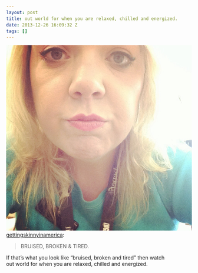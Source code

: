 ```yaml
---
layout: post
title: out world for when you are relaxed, chilled and energized.
date: 2013-12-26 16:09:32 Z
tags: []
---
```

![](/media/2013/12/71208507934.jpg)
[gettingskinnyinamerica](http://gettingskinnyinamerica.tumblr.com/post/71197123144/bruised-broken-tired):

> BRUISED, BROKEN & TIRED.

If that’s what you look like “bruised, broken and tired” then watch  
out world for when you are relaxed, chilled and energized.
